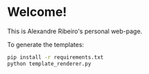 # Welcome!

This is Alexandre Ribeiro's personal web-page.

To generate the templates:

```bash
pip install -r requirements.txt
python template_renderer.py
```
